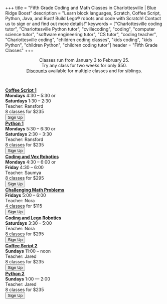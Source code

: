 +++
title = "Fifth Grade Coding and Math Classes in Charlottesville | Blue Ridge Boost"
description = "Learn block languages, Scratch, Coffee Script, Python, Java, and Rust! Build Lego&reg; robots and code with Scratch! Contact us to sign or and find out more details!"
keywords = ["Charlottesville coding tutor", "Charlottesville Python tutor", "cvillecoding", "coding", "computer science tutor", "software engineering tutor", "CS tutor", "coding teacher", "Charlottesville coding", "children coding classes", "kids coding", "kids Python", "children Python", "children coding tutor"]
header = "Fifth Grade Classes"
+++
<div class="container px-2">
    <div class="row  justify-content-center">
        <div class="col-12 p-2 darknote">
            <center>
            Classes run from January 3 to February 25. <span class="below-md"><br></span>
            Try any class for two weeks for only $50. <span class="below-md"><br></span>
            <a href="/discounts">Discounts</a> available for multiple classes and for siblings.
            </center>
        </div>
    </div>
    <p><br></p>
    <div class="row">
        <div class="col-12">
            <div class="d-flex flex-wrap justify-content-evenly gap-3">
                <div>
                    <a href="/class/coding/tweens-coffee-script"><b>Coffee Script 1</b></a> <br>
                    <b>Mondays</b> 4:30 &ndash; 5:30 or<br>
                    <b>Saturdays</b> 1:30 &ndash; 2:30<br>
                    Teacher: Ransford<br>
                    8 classes for $235<br>
                    <a href="https://winter-24-coffee-script-part1.cheddarup.com"><button class="button-8s" role="button">Sign Up</button></a>
                </div>
                <div>
                    <a href="/class/coding/middle-school-python"><b>Python 1</b></a></br>
                    <b>Mondays</b> 5:30 &ndash; 6:30 or<br>
                    <b>Saturdays</b> 2:30 &ndash; 3:30<br>
                    Teacher: Ransford<br>
                    8 classes for $235<br>
                    <a href="https://winter-24-beginner-python-part1.cheddarup.com"><button class="button-8s" role="button">Sign Up</button></a>
                </div>
                <div>
                    <a href="/class/coding/computational-thinking-vexiq"><b>Coding and Vex Robotics</b></a> <br>
                    <b>Mondays</b> 4:30 &ndash; 6:00 or<br>
                    <b>Friday</b> 4:30 &ndash; 6:00<br>
                    Teacher: Saumya<br>
                    8 classes for $295<br>
                        <a href="https://winter-24-vexiq.cheddarup.com"><button class="button-8s" role="button">Sign Up</button></a>
                </div>
                <div>
                    <b><a href="/class/math/challenging-math">Challenging Math Problems</a></b></br>
                    <b>Fridays</b> 5:00 &ndash; 6:00<br>
                    Teacher: Nora<br>
                    4 classes for $115<br>
                    <a href="https://winter-24-fifth-grade.cheddarup.com"><button class="button-8s" role="button">Sign Up</button></a>
                </div>
                <!-- <div>
                    <a href="/class/math/math-olympiad/"><b>Math Olympiad</b></a><br>
                    <b>Saturdays</b> 12:30 &ndash; 1:30<br>
                    Teacher: Charlie<br>
                    20 classes for $495<br>
                    <a href="https://competition-math-grades-4-to-6.cheddarup.com" class="btn-small">
                        <button class="button-8s" role="button">Sign Up</button></a>
                </div> -->
                <!-- <div>
                    <a href="/class/math/amc-coach/"><b>AMC 8 Problems</b></a><br>
                    <b>Saturdays</b> 2:30 &ndash; 3:30<br>
                    Teacher: Charlie<br>
                    10 classes for $245<br>
                    <a href="https://competition-math-amc8.cheddarup.com" class="btn-small">
                        <button class="button-8s" role="button">Sign Up</button></a>
                </div> -->
                <div>
                    <a href="/class/coding/computational-thinking-spike"><b>Coding and Lego Robotics</b></a> <br>
                    <b>Saturdays</b> 3:30 &ndash; 5:00<br>
                    Teacher: Nora<br>
                    8 classes for $295<br>
                    <a href="https://winter-24-spike.cheddarup.com"><button class="button-8s" role="button">Sign Up</button></a>
                </div>
                <div>
                    <a href="/class/coding/tweens-coffee-script"><b>Coffee Script 2</b></a> <br>
                    <b>Sundays</b> 11:00 &ndash; noon<br>
                    Teacher: Jared<br>
                    8 classes for $235<br>
                    <a href="https://winter-24-coffee-script-part2.cheddarup.com">
                            <button class="button-8s" role="button">Sign Up</button></a>
                </div>
                <div>
                    <a href="/class/coding/middle-school-python"><b>Python 2</b></a></br>
                    <b>Sundays</b> 1:00 &mdash; 2:00<br>
                    Teacher: Jared<br>
                    8 classes for $235<br>
                    <a href="https://winter-24-python-part2.cheddarup.com"><button class="button-8s" role="button">Sign Up</button></a>
                </div>
            </div>
       </div>
    </div>
    <p><br></p>
</div>
